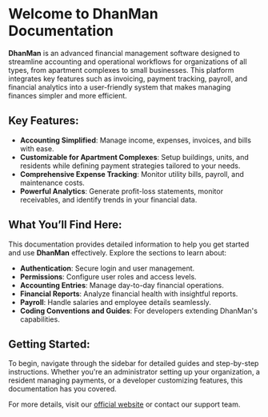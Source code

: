 # Welcome to **DhanMan** Documentation

**DhanMan** is an advanced financial management software designed to streamline accounting and operational workflows for organizations of all types, from apartment complexes to small businesses. This platform integrates key features such as invoicing, payment tracking, payroll, and financial analytics into a user-friendly system that makes managing finances simpler and more efficient.

## Key Features:
- **Accounting Simplified**: Manage income, expenses, invoices, and bills with ease.
- **Customizable for Apartment Complexes**: Setup buildings, units, and residents while defining payment strategies tailored to your needs.
- **Comprehensive Expense Tracking**: Monitor utility bills, payroll, and maintenance costs.
- **Powerful Analytics**: Generate profit-loss statements, monitor receivables, and identify trends in your financial data.

## What You’ll Find Here:
This documentation provides detailed information to help you get started and use **DhanMan** effectively. Explore the sections to learn about:
- **Authentication**: Secure login and user management.
- **Permissions**: Configure user roles and access levels.
- **Accounting Entries**: Manage day-to-day financial operations.
- **Financial Reports**: Analyze financial health with insightful reports.
- **Payroll**: Handle salaries and employee details seamlessly.
- **Coding Conventions and Guides**: For developers extending DhanMan's capabilities.

## Getting Started:
To begin, navigate through the sidebar for detailed guides and step-by-step instructions. Whether you're an administrator setting up your organization, a resident managing payments, or a developer customizing features, this documentation has you covered.

For more details, visit our [official website](https://www.dhanman.com/) or contact our support team.
